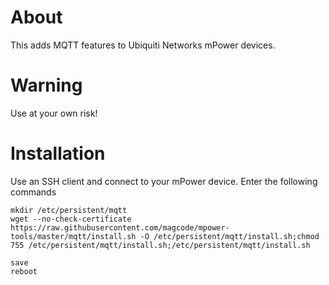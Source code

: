 # About
This adds MQTT features to Ubiquiti Networks mPower devices.

# Warning
Use at your own risk!

# Installation
Use an SSH client and connect to your mPower device.
Enter the following commands

```
mkdir /etc/persistent/mqtt
wget --no-check-certificate https://raw.githubusercontent.com/magcode/mpower-tools/master/mqtt/install.sh -O /etc/persistent/mqtt/install.sh;chmod 755 /etc/persistent/mqtt/install.sh;/etc/persistent/mqtt/install.sh

save
reboot
```
